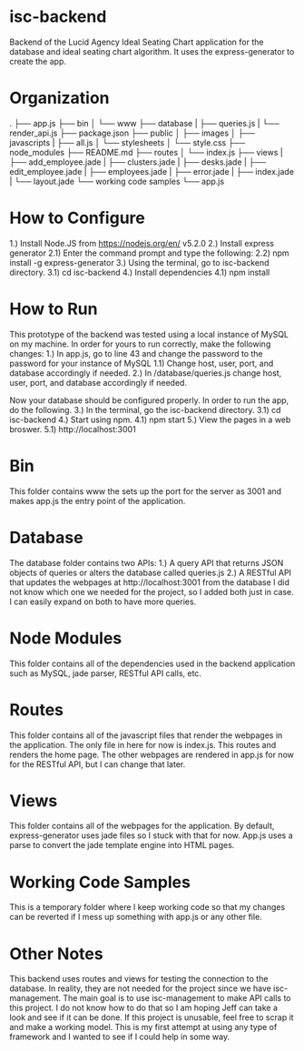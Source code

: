 ﻿# isc-backend
Backend of the Lucid Agency Ideal Seating Chart application for the database and ideal seating chart algorithm. It uses the express-generator to create the app.

# Organization
.
├── app.js
├── bin
│   └── www
├── database
|   ├── queries.js
|   └── render_api.js
├── package.json
├── public
│   ├── images
│   ├── javascripts
    |   ├── all.js
│   └── stylesheets
│       └── style.css
├── node_modules
├── README.md
├── routes
│   └── index.js
├── views
|   ├── add_employee.jade
|   ├── clusters.jade
|   ├── desks.jade
|   ├── edit_employee.jade
|   ├── employees.jade
|   ├── error.jade
|   ├── index.jade
|   └── layout.jade
└──  working code samples
   └── app.js

# How to Configure
1.) Install Node.JS from https://nodejs.org/en/ v5.2.0
2.) Install express generator
 2.1) Enter the command prompt and type the following:
 2.2) npm install -g express-generator
3.) Using the terminal, go to isc-backend directory.
 3.1) cd isc-backend
4.) Install dependencies
 4.1) npm install

# How to Run
This prototype of the backend was tested using a local instance of MySQL on my machine. In order for yours to run correctly, make the following changes:
1.) In app.js, go to line 43 and change the password to the password for your instance of MySQL
 1.1) Change host, user, port, and database accordingly if needed.
2.) In /database/queries.js change host, user, port, and database accordingly if needed.

Now your database should be configured properly. In order to run the app, do the following.
3.) In the terminal, go the isc-backend directory.
 3.1) cd isc-backend
4.) Start using npm.
 4.1) npm start
5.) View the pages in a web broswer.
 5.1) http://localhost:3001
 
# Bin
This folder contains www the sets up the port for the server as 3001 and makes app.js the entry point of the application.

# Database
The database folder contains two APIs:
  1.) A query API that returns JSON objects of queries or alters the database called queries.js
  2.) A RESTful API that updates the webpages at http://localhost:3001 from the database
I did not know which one we needed for the project, so I added both just in case. I can easily expand on both to have more queries.

# Node Modules
This folder contains all of the dependencies used in the backend application such as MySQL, jade parser, RESTful API calls, etc.

# Routes
This folder contains all of the javascript files that render the webpages in the application. The only file in here for now is index.js. This routes and renders the home page. The other webpages are rendered in app.js for now for the RESTful API, but I can change that later.

# Views
This folder contains all of the webpages for the application. By default, express-generator uses jade files so I stuck with that for now. App.js uses a parse to convert the jade template engine into HTML pages.

# Working Code Samples
This is a temporary folder where I keep working code so that my changes can be reverted if I mess up something with app.js or any other file.

# Other Notes
This backend uses routes and views for testing the connection to the database. In reality, they are not needed for the project since we have isc-management. The main goal is to use isc-management to make API calls to this project. I do not know how to do that so I am hoping Jeff can take a look and see if it can be done. If this project is unusable, feel free to scrap it and make a working model. This is my first attempt at using any type of framework and I wanted to see if I could help in some way.
